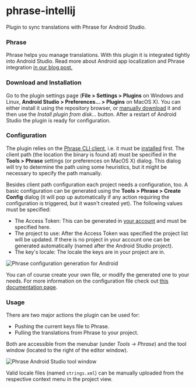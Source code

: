 # phrase-intellij

Plugin to sync translations with Phrase for Android Studio.

### Phrase

Phrase helps you manage translations. With this plugin it is integrated tightly into Android Studio. Read more about Android app localization and Phrase integration [in our blog post.](https://phrase.com/blog/posts/android-how-to-translate-apps-in-android-studio/)


### Download and Installation

Go to the plugin settings page (**File > Settings > Plugins** on Windows and Linux, **Android Studio > Preferences... > Plugins** on MacOS X). You can either install it using the repository browser, or [manually download](https://plugins.jetbrains.com/plugin/7686?pr=androidstudio) it and then use the *Install plugin from disk...* button. After a restart of Android Studio the plugin is ready for configuration.


### Configuration

The plugin relies on the [Phrase CLI client](https://github.com/phrase/phrase-cli), i.e. it must be [installed](https://github.com/phrase/phrase-cli#1-install) first. The client path (the location the binary is found at) must be specified in the **Tools > Phrase** settings (or preferences on MacOS X) dialog. This dialog will try to determine the path using some heuristics, but it might be necessary to specify the path manually.

Besides client path configuration each project needs a configuration, too. A basic configuration can be generated using the **Tools > Phrase > Create Config** dialog (it will pop up automatically if any action requiring the configuration is triggered, but it wasn't created yet). The following values must be specified:

* The Access Token: This can be generated in [your account](https://phrase.com/settings/oauth_access_tokens) and must be specified here.
* The project to use: After the Access Token was specified the project list will be updated. If there is no project in your account one can be generated automatically (named after the Android Studio project).
* The key's locale: The locale the keys are in your project are in.

![Phrase configuration generation for Android](generate_config.png)

You can of course create your own file, or modify the generated one to your needs. For more information on the configuration file check out [this documentation page](https://help.phrase.com/help/phrase-for-developers).


### Usage

There are two major actions the plugin can be used for:

* Pushing the current keys file to Phrase.
* Pulling the translations from Phrase to your project.

Both are accessible from the menubar (under *Tools -> Phrase*) and the tool window (located to the right of the editor window).

![Phrase Android Studio tool window](toolwindow.png)

Valid locale files (named `strings.xml`) can be manually uploaded from the respective context menu in the project view.

